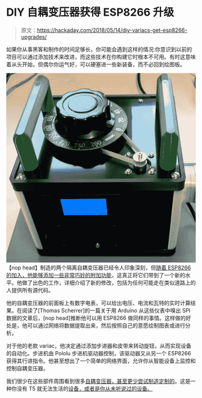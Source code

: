# DIY 自耦变压器获得 ESP8266 升级

> 原文：<https://hackaday.com/2018/05/14/diy-variacs-get-esp8266-upgrades/>

如果你从事黑客和制作的时间足够长，你可能会遇到这样的情况:你意识到以前的项目可以通过添加技术来改进，而这些技术在你构建它时根本不可用。有时这意味着从头开始，但偶尔你运气好，可以硬塞进一些新装备，而不必回到绘图板。

[![](img/4a99135f3cd96690a9f024dfa35b929f.png)](https://hackaday.com/wp-content/uploads/2018/05/espvariac_detail.jpg)【nop head】制造的两个隔离自耦变压器已经令人印象深刻，但[随着 ESP8266 的加入，他能够添加一些非常巧妙的附加功能](http://hydraraptor.blogspot.com/2018/04/esp8266-spi-spy.html)，这真正将它们带到了一个新的水平。他做了出色的工作，详细介绍了新的修改，包括为任何可能走在类似道路上的人提供所有源代码。

他的自耦变压器的前面板上有数字电表，可以给出电压、电流和瓦特的实时计算结果。在阅读了[Thomas Scherrer]的一篇关于用 Arduino 从这些仪表中嗅出 SPI 数据的文章后，[nop head]推断他可以用 ESP8266 做同样的事情。这样做的好处是，他可以通过网络将数据提取出来，然后按照自己的意愿绘制图表或进行分析。

对于他的老款 variac，他决定通过添加步进器和皮带来转动旋钮，从而实现设备的自动化。步进机由 Pololu 步进机驱动器控制，该驱动器又从另一个 ESP8266 获得其行进指令。他甚至想出了一个简单的网络界面，允许你从智能设备上监控和控制自耦变压器。

我们很少在这些部件周围看到很多[自耦变压器，甚至更少尝试](https://hackaday.com/2017/09/09/things-learned-from-hot-wire-cutting-a-droids-body/)[制造定制的](https://hackaday.com/2016/05/15/taming-a-variac-with-a-thermistor/)。这是一种你没有 T5 就无法生活的[设备，或者是你从未听说过的设备。](https://hackaday.com/2017/10/13/what-tools-do-you-reach-for-first/)